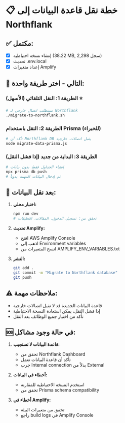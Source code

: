 # 📋 خطة نقل قاعدة البيانات إلى Northflank

## ✅ مكتمل:
- [x] إنشاء نسخة احتياطية (38.22 MB, 2,298 سجل)
- [x] تحديث .env.local
- [x] إعداد متغيرات Amplify

## 🔄 التالي - اختر طريقة واحدة:

### الطريقة 1: النقل التلقائي (الأسهل) ⭐
```bash
# سيتطلب اتصال خارجي لـ Northflank
./migrate-to-northflank.sh
```

### الطريقة 2: النقل باستخدام Prisma (للخبراء)
```bash
# تأكد أن Northflank DB يقبل اتصالات خارجية
node migrate-data-prisma.js
```

### الطريقة 3: البداية من جديد (إذا فشل النقل)
```bash
# إنشاء الجداول فقط بدون بيانات
npx prisma db push
# ثم إدخال البيانات المهمة يدوياً
```

## 🚀 بعد نقل البيانات:

1. **اختبار محلي:**
   ```bash
   npm run dev
   # تحقق من: تسجيل الدخول، المقالات، التعليقات
   ```

2. **تحديث Amplify:**
   - افتح AWS Amplify Console
   - اذهب إلى Environment variables
   - انسخ المتغيرات من AMPLIFY_ENV_VARIABLES.txt

3. **النشر:**
   ```bash
   git add .
   git commit -m "Migrate to Northflank database"
   git push
   ```

## ⚠️ ملاحظات مهمة:

- قاعدة البيانات الجديدة قد لا تقبل اتصالات خارجية
- إذا فشل النقل، يمكن استعادة النسخة الاحتياطية
- تأكد من اختبار جميع الوظائف بعد النقل

## 🆘 في حالة وجود مشاكل:

1. **قاعدة البيانات لا تستجيب:**
   - تحقق من Northflank Dashboard
   - تأكد أن قاعدة البيانات تعمل
   - جرب Internal connection بدلاً من External

2. **أخطاء في البيانات:**
   - استخدم النسخة الاحتياطية للمقارنة
   - تحقق من Prisma schema compatibility

3. **أخطاء في Amplify:**
   - تحقق من متغيرات البيئة
   - راجع build logs في Amplify Console
